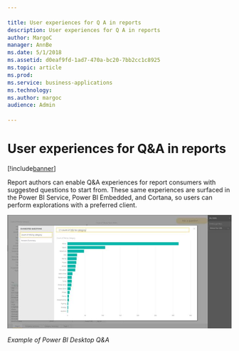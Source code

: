 ```yaml
---

title: User experiences for Q A in reports
description: User experiences for Q A in reports
author: MargoC
manager: AnnBe
ms.date: 5/1/2018
ms.assetid: d0eaf9fd-1ad7-470a-bc20-7bb2cc1c8925
ms.topic: article
ms.prod: 
ms.service: business-applications
ms.technology: 
ms.author: margoc
audience: Admin

---
```

#  User experiences for Q&A in reports




[!include[banner](../../../includes/banner.md)]

Report authors can enable Q&A experiences for report consumers with suggested
questions to start from. These same experiences are surfaced in the Power BI
Service, Power BI Embedded, and Cortana, so users can perform explorations with
a preferred client.

![A screenshot of the Power BI Desktop Q&A](media/user-experiences-q-in-reports-1.jpg "A screenshot of the Power BI Desktop Q&A")
<!-- Picture 2 -->


*Example of Power BI Desktop Q&A*




